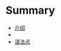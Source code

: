 # Summary
<!-- 这是summary里的内容
* [介绍](README.md)
* [第一章](chapter01/index.md)
  * [纲目](chapter01/outline.md)
  * [详情](chapter01/detail.md)
  * [听抄](chapter01/listen.md) -->

* [介绍](README.md)
* 
* [语法点](try-teaching/index.md)
